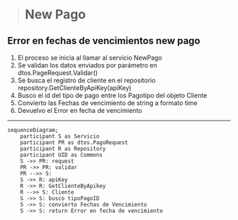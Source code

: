 > # New Pago 

## Error en fechas de vencimientos new pago
1. El proceso se inicia al llamar al servicio NewPago
2. Se validan los datos enviados por parámetro en dtos.PageRequest.Validar()
3. Se busca el registro de cliente en el repositorio repository.GetClienteByApiKey(apiKey)
4. Busco el id del tipo de pago entre los Pagotipo del objeto Cliente
5. Convierto las Fechas de vencimiento de string a formato time
6. Devuelvo el Error en fecha de vencimiento

***


```mermaid
sequenceDiagram;
    participant S as Servicio
    participant PR as dtos.PagoRequest
    participant R as Repository
    participant UID as Commons
    S ->> PR: request
    PR ->> PR: validar
    PR -->> S: 
    S ->> R: apiKey
    R ->> R: GetClienteByApikey
    R -->> S: Cliente
    S ->> S: busco tipoPagoID
    S ->> S: convierto Fechas de Vencimiento
    S ->> S: return Error en fecha de vencimiento
    
```    